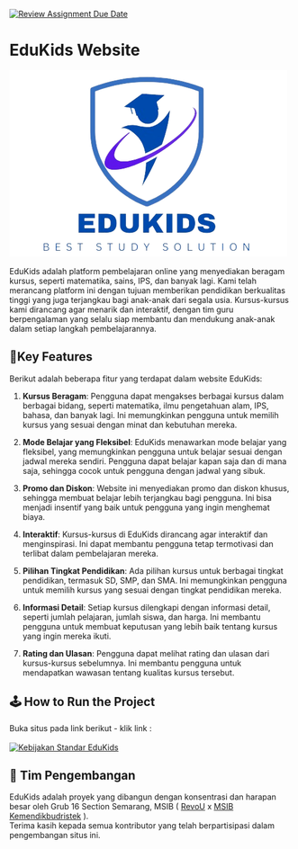 [![Review Assignment Due Date](https://classroom.github.com/assets/deadline-readme-button-24ddc0f5d75046c5622901739e7c5dd533143b0c8e959d652212380cedb1ea36.svg)](https://classroom.github.com/a/yZWC7OmO)
# EduKids Website
![EduKids Logo](./assets/images/logo.png)

EduKids adalah platform pembelajaran online yang menyediakan beragam kursus, seperti matematika, sains, IPS, dan banyak lagi. Kami telah merancang platform ini dengan tujuan memberikan pendidikan berkualitas tinggi yang juga terjangkau bagi anak-anak dari segala usia. Kursus-kursus kami dirancang agar menarik dan interaktif, dengan tim guru berpengalaman yang selalu siap membantu dan mendukung anak-anak dalam setiap langkah pembelajarannya.

## 🎁Key Features

Berikut adalah beberapa fitur yang terdapat dalam website EduKids:

1. **Kursus Beragam**: Pengguna dapat mengakses berbagai kursus dalam berbagai bidang, seperti matematika, ilmu pengetahuan alam, IPS, bahasa, dan banyak lagi. Ini memungkinkan pengguna untuk memilih kursus yang sesuai dengan minat dan kebutuhan mereka.

2. **Mode Belajar yang Fleksibel**: EduKids menawarkan mode belajar yang fleksibel, yang memungkinkan pengguna untuk belajar sesuai dengan jadwal mereka sendiri. Pengguna dapat belajar kapan saja dan di mana saja, sehingga cocok untuk pengguna dengan jadwal yang sibuk.

3. **Promo dan Diskon**: Website ini menyediakan promo dan diskon khusus, sehingga membuat belajar lebih terjangkau bagi pengguna. Ini bisa menjadi insentif yang baik untuk pengguna yang ingin menghemat biaya.

4. **Interaktif**: Kursus-kursus di EduKids dirancang agar interaktif dan menginspirasi. Ini dapat membantu pengguna tetap termotivasi dan terlibat dalam pembelajaran mereka.

5. **Pilihan Tingkat Pendidikan**: Ada pilihan kursus untuk berbagai tingkat pendidikan, termasuk SD, SMP, dan SMA. Ini memungkinkan pengguna untuk memilih kursus yang sesuai dengan tingkat pendidikan mereka.

6. **Informasi Detail**: Setiap kursus dilengkapi dengan informasi detail, seperti jumlah pelajaran, jumlah siswa, dan harga. Ini membantu pengguna untuk membuat keputusan yang lebih baik tentang kursus yang ingin mereka ikuti.

7. **Rating dan Ulasan**: Pengguna dapat melihat rating dan ulasan dari kursus-kursus sebelumnya. Ini membantu pengguna untuk mendapatkan wawasan tentang kualitas kursus tersebut.

## 🕹 How to Run the Project
Buka situs pada link berikut - klik link : <br><br>
[![Kebijakan Standar EduKids](https://md-buttons.francoisvoron.com/button.svg?text=XGrow)](https://kampus-merdeka-software-engineering.github.io/front-end-capstone-project-section-semarang-group-16/) 

## 🤗 Tim Pengembangan
EduKids adalah proyek yang dibangun dengan konsentrasi dan harapan besar oleh Grub 16 Section Semarang, MSIB ( [RevoU](https://revou.co/) x [MSIB Kemendikbudristek](https://www.kemdikbud.go.id/) ). <br>  Terima kasih kepada semua kontributor yang telah berpartisipasi dalam pengembangan situs ini.
